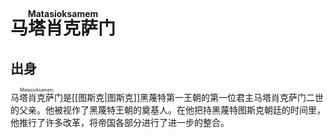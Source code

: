 # <ruby>马塔肖克萨门<rt>Matasioksamem</rt></ruby>

## 出身

<ruby>马塔肖克萨门<rt>Matasioksamem</rt></ruby>是[[图斯克|图斯克]]黑蔑特第一王朝的第一位君主马塔肖克萨门二世的父亲。他被视作了黑蔑特王朝的奠基人。在他把持黑蔑特图斯克朝廷的时间里，他推行了许多改革，将帝国各部分进行了进一步的整合。

